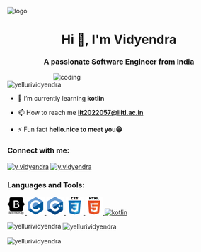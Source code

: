 ![logo]([https://youtu.be/HD4cnRuSGN0](https://raw.githubusercontent.com/Potential17/Potential17/master/github-logo-octocat-.gif))
<h1 align="center">Hi 👋, I'm Vidyendra</h1>
<h3 align="center">A passionate Software Engineer from India</h3>

<img align="right" alt="coding" width="400" src="https://camo.githubusercontent.com/0e697e1adebf339fffefa3be33c267dc2933cfe41398f8a3adec535473eade4f/68747470733a2f2f6d69726f2e6d656469756d2e636f6d2f6d61782f3835302f302a37513379765349765f7430696f4a2d5a2e676966">

<p align="left"> <img src="https://komarev.com/ghpvc/?username=yellurividyendra&label=Profile%20views&color=0e75b6&style=flat" alt="yellurividyendra" /> </p>

- 🌱 I’m currently learning **kotlin**

- 📫 How to reach me **iit2022057@iiitl.ac.in**

- ⚡ Fun fact **hello.nice to meet you😁**

<h3 align="left">Connect with me:</h3>
<p align="left">
<a href="https://www.linkedin.com/in/y-vidyendra-3ba785259" target="blank"><img align="center" src="https://raw.githubusercontent.com/rahuldkjain/github-profile-readme-generator/master/src/images/icons/Social/linked-in-alt.svg" alt="y vidyendra" height="30" width="40" /></a>
<a href="https://instagram.com/y.vidyendra" target="blank"><img align="center" src="https://raw.githubusercontent.com/rahuldkjain/github-profile-readme-generator/master/src/images/icons/Social/instagram.svg" alt="y.vidyendra" height="30" width="40" /></a>
</p>

<h3 align="left">Languages and Tools:</h3>
<p align="left"> <a href="https://getbootstrap.com" target="_blank" rel="noreferrer"> <img src="https://raw.githubusercontent.com/devicons/devicon/master/icons/bootstrap/bootstrap-plain-wordmark.svg" alt="bootstrap" width="40" height="40"/> </a> <a href="https://www.cprogramming.com/" target="_blank" rel="noreferrer"> <img src="https://raw.githubusercontent.com/devicons/devicon/master/icons/c/c-original.svg" alt="c" width="40" height="40"/> </a> <a href="https://www.w3schools.com/cpp/" target="_blank" rel="noreferrer"> <img src="https://raw.githubusercontent.com/devicons/devicon/master/icons/cplusplus/cplusplus-original.svg" alt="cplusplus" width="40" height="40"/> </a> <a href="https://www.w3schools.com/css/" target="_blank" rel="noreferrer"> <img src="https://raw.githubusercontent.com/devicons/devicon/master/icons/css3/css3-original-wordmark.svg" alt="css3" width="40" height="40"/> </a> <a href="https://www.w3.org/html/" target="_blank" rel="noreferrer"> <img src="https://raw.githubusercontent.com/devicons/devicon/master/icons/html5/html5-original-wordmark.svg" alt="html5" width="40" height="40"/> </a> <a href="https://kotlinlang.org" target="_blank" rel="noreferrer"> <img src="https://www.vectorlogo.zone/logos/kotlinlang/kotlinlang-icon.svg" alt="kotlin" width="40" height="40"/> </a> </p>

<p><img align="left" src="https://github-readme-stats.vercel.app/api/top-langs?username=yellurividyendra&show_icons=true&locale=en&layout=compact" alt="yellurividyendra" /></p>

<p>&nbsp;<img align="center" src="https://github-readme-stats.vercel.app/api?username=yellurividyendra&show_icons=true&locale=en" alt="yellurividyendra" /></p>

<p><img align="center" src="https://github-readme-streak-stats.herokuapp.com/?user=yellurividyendra&" alt="yellurividyendra" /></p>
